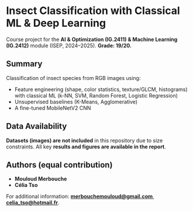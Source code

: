 # Insect Classification with Classical ML & Deep Learning

Course project for the **AI & Optimization (IG.2411) & Machine Learning (IG.2412)** module (ISEP, 2024–2025). **Grade: 19/20.**

## Summary
Classification of insect species from RGB images using:
- Feature engineering (shape, color statistics, texture/GLCM, histograms) with classical ML (k-NN, SVM, Random Forest, Logistic Regression)
- Unsupervised baselines (K-Means, Agglomerative)
- A fine-tuned MobileNetV2 CNN

## Data Availability
**Datasets (images) are not included** in this repository due to size constraints. All key **results and figures are available in the report**.

## Authors (equal contribution)
- **Mouloud Merbouche**
- **Célia Tso**

For additional information: **merbouchemouloud@gmail.com**, **celia_tso@hotmail.fr**.
